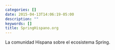 ```yaml
---
categories: []
date: 2015-04-13T14:06:19-05:00
description: ""
keywords: []
title: SpringHispano.org
---
```


<div class="author-avatar" style="background-image: url(&quot;https://s3-us-west-2.amazonaws.com/slack-files2/avatars/2015-07-18/7876620567_01501074b2903b39ace5_68.jpg&quot;)">
</div>

La comunidad Hispana sobre el ecosistema Spring.
